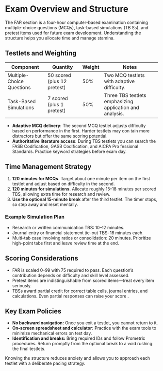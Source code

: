 # Exam Overview and Structure

The FAR section is a four-hour computer-based examination containing multiple-choice questions (MCQs), task-based simulations (TB
Ss), and pretest items used for future exam development. Understanding the structure helps you allocate time and manage stamina.

## Testlets and Weighting

| Component | Quantity | Weight | Notes |
| --- | --- | --- | --- |
| Multiple-Choice Questions | 50 scored (plus 12 pretest) | 50% | Two MCQ testlets with adaptive difficulty. |
| Task-Based Simulations | 7 scored (plus 1 pretest) | 50% | Three TBS testlets emphasizing application and analysis. |

- **Adaptive MCQ delivery:** The second MCQ testlet adjusts difficulty based on performance in the first. Harder testlets may con
tain more distractors but offer the same scoring potential.
- **Authoritative literature access:** During TBS testlets you can search the FASB Codification, GASB Codification, and AICPA Pro
fessional Standards. Practice keyword strategies before exam day.

## Time Management Strategy

1. **120 minutes for MCQs.** Target about one minute per item on the first testlet and adjust based on difficulty in the second.
2. **120 minutes for simulations.** Allocate roughly 15–18 minutes per scored TBS, allowing extra time for research and review.
3. **Use the optional 15-minute break** after the third testlet. The timer stops, so step away and reset mentally.

### Example Simulation Plan

- Research or written communication TBS: 10–12 minutes.
- Journal entry or financial statement tie-out TBS: 18 minutes each.
- Multi-tab case involving ratios or consolidation: 20 minutes. Prioritize high-point tabs first and leave review time at the end.

## Scoring Considerations

- FAR is scaled 0–99 with 75 required to pass. Each question’s contribution depends on difficulty and skill level assessed.
- Pretest items are indistinguishable from scored items—treat every item seriously.
- TBSs award partial credit for correct table cells, journal entries, and calculations. Even partial responses can raise your score
.

## Key Exam Policies

- **No backward navigation:** Once you exit a testlet, you cannot return to it.
- **On-screen spreadsheet and calculator:** Practice with the exam tools to minimize mechanical errors on test day.
- **Identification and breaks:** Bring required IDs and follow Prometric procedures. Return promptly from the optional break to a
void rushing the final testlets.

Knowing the structure reduces anxiety and allows you to approach each testlet with a deliberate pacing strategy.
